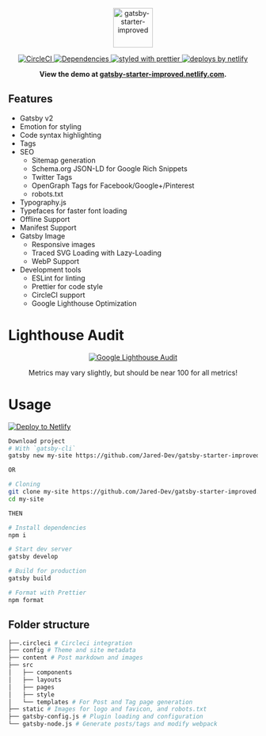 <p align="center">
  <a href="https://github.com/Jared-Dev/gatsby-starter-improved">
    <img
      src="https://i.imgur.com/mW3HLrn.png"
      height="80"
      alt="gatsby-starter-improved"
      title="Gatsby Starter Improved"
    />
  </a>
</p>

<p align="center">
  <a href="https://circleci.com/gh/Jared-Dev/gatsby-starter-improved">
    <img
      src="https://circleci.com/gh/Jared-Dev/gatsby-starter-improved.svg?style=svg"
      alt="CircleCI"
    />
  </a>
  <a href="https://david-dm.org/Jared-Dev/gatsby-starter-improved">
    <img
      src="https://img.shields.io/david/Jared-Dev/gatsby-starter-improved.svg"
      alt="Dependencies"
    />
  </a>
  <a href="https://github.com/prettier/prettier">
    <img
      src="https://img.shields.io/badge/styled_with-prettier-ff69b4.svg"
      alt="styled with prettier"
    />
  </a>
  <a href="https://www.netlify.com">
    <img
      src="https://img.shields.io/badge/deploys%20by-netlify-00c7b7.svg"
      alt="deploys by netlify"
    />
  </a>
</p>

<p align="center">
  <strong>
    View the demo at <a href="https://gatsby-starter-improved.netlify.com">gatsby-starter-improved.netlify.com</a>.
  </strong>
</p>

## Features

- Gatsby v2
- Emotion for styling
- Code syntax highlighting
- Tags
- SEO
  - Sitemap generation
  - Schema.org JSON-LD for Google Rich Snippets
  - Twitter Tags
  - OpenGraph Tags for Facebook/Google+/Pinterest
  - robots.txt
- Typography.js
- Typefaces for faster font loading
- Offline Support
- Manifest Support
- Gatsby Image
  - Responsive images
  - Traced SVG Loading with Lazy-Loading
  - WebP Support
- Development tools
  - ESLint for linting
  - Prettier for code style
  - CircleCI support
  - Google Lighthouse Optimization

# Lighthouse Audit

<p align="center">
  <a href="https://github.com/Jared-Dev/gatsby-starter-improved">
    <img
      src="https://i.imgur.com/YOVC76X.png"
      alt="Google Lighthouse Audit"
      title="Google Lighthouse Audit"
    />
  </a>
</p>
<p align="center">
  Metrics may vary slightly, but should be near 100 for all metrics!
</p>

# Usage

[![Deploy to Netlify](https://www.netlify.com/img/deploy/button.svg)](https://app.netlify.com/start/deploy?repository=https://github.com/Jared-Dev/gatsby-starter-improved)

```bash
Download project
# With `gatsby-cli`
gatsby new my-site https://github.com/Jared-Dev/gatsby-starter-improved

OR

# Cloning
git clone my-site https://github.com/Jared-Dev/gatsby-starter-improved.git
cd my-site

THEN

# Install dependencies
npm i

# Start dev server
gatsby develop

# Build for production
gatsby build

# Format with Prettier
npm format

```

## Folder structure
```bash
├──.circleci # Circleci integration
├── config # Theme and site metadata
├── content # Post markdown and images
├── src
│   ├── components
│   ├── layouts
│   ├── pages
│   ├── style
│   └── templates # For Post and Tag page generation
├── static # Images for logo and favicon, and robots.txt
├── gatsby-config.js # Plugin loading and configuration
└── gatsby-node.js # Generate posts/tags and modify webpack
```